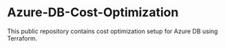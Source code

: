 # Azure-DB-Cost-Optimization
This public repository contains cost optimization setup for Azure DB using Terraform. 
